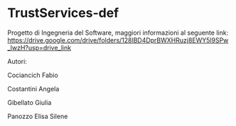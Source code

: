 # TrustServices-def

Progetto di Ingegneria del Software, maggiori informazioni al seguente link: https://drive.google.com/drive/folders/128lBD4DprBWXHRuzj8EWY5l9SPw_lwzH?usp=drive_link

Autori:

Cociancich Fabio

Costantini Angela

Gibellato Giulia

Panozzo Elisa Silene

